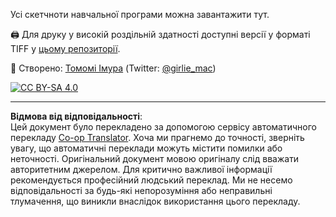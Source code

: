 <!--
CO_OP_TRANSLATOR_METADATA:
{
  "original_hash": "a88d5918c1b9da69a40d917a0840c497",
  "translation_date": "2025-09-05T13:21:53+00:00",
  "source_file": "sketchnotes/README.md",
  "language_code": "uk"
}
-->
Усі скетчноти навчальної програми можна завантажити тут.

🖨 Для друку у високій роздільній здатності доступні версії у форматі TIFF у [цьому репозиторії](https://github.com/girliemac/a-picture-is-worth-a-1000-words/tree/main/ml/tiff).

🎨 Створено: [Томомі Імура](https://github.com/girliemac) (Twitter: [@girlie_mac](https://twitter.com/girlie_mac))

[![CC BY-SA 4.0](https://img.shields.io/badge/License-CC%20BY--SA%204.0-lightgrey.svg)](https://creativecommons.org/licenses/by-sa/4.0/)

---

**Відмова від відповідальності**:  
Цей документ було перекладено за допомогою сервісу автоматичного перекладу [Co-op Translator](https://github.com/Azure/co-op-translator). Хоча ми прагнемо до точності, зверніть увагу, що автоматичні переклади можуть містити помилки або неточності. Оригінальний документ мовою оригіналу слід вважати авторитетним джерелом. Для критично важливої інформації рекомендується професійний людський переклад. Ми не несемо відповідальності за будь-які непорозуміння або неправильні тлумачення, що виникли внаслідок використання цього перекладу.